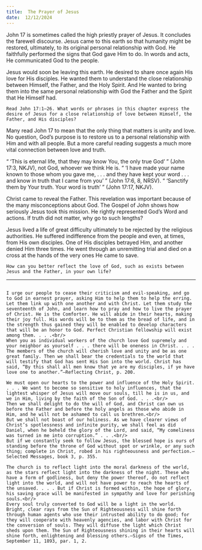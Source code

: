 ```yaml
---
title:  The Prayer of Jesus
date:  12/12/2024
---
```


John 17 is sometimes called the high priestly prayer of Jesus. It concludes the farewell discourse. Jesus came to this earth so that humanity might be restored, ultimately, to its original personal relationship with God. He faithfully performed the signs that God gave Him to do. In words and acts, He communicated God to the people.

Jesus would soon be leaving this earth. He desired to share once again His love for His disciples. He wanted them to understand the close relationship between Himself, the Father, and the Holy Spirit. And He wanted to bring them into the same personal relationship with God the Father and the Spirit that He Himself had.

`Read John 17:1–26. What words or phrases in this chapter express the desire of Jesus for a close relationship of love between Himself, the Father, and His disciples?`

Many read John 17 to mean that the only thing that matters is unity and love. No question, God’s purpose is to restore us to a personal relationship with Him and with all people. But a more careful reading suggests a much more vital connection between love and truth.

“ ‘This is eternal life, that they may know You, the only true God’ ” (John 17:3, NKJV), not God, whoever we think He is. “ ‘I have made your name known to those whom you gave me, . . . and they have kept your word . . . and know in truth that I came from you’ ” (John 17:6, 8, NRSV). “ ‘Sanctify them by Your truth. Your word is truth’ ” (John 17:17, NKJV).

Christ came to reveal the Father. This revelation was important because of the many misconceptions about God. The Gospel of John shows how seriously Jesus took this mission. He rightly represented God’s Word and actions. If truth did not matter, why go to such lengths?

Jesus lived a life of great difficulty ultimately to be rejected by the religious authorities. He suffered indifference from the people and even, at times, from His own disciples. One of His disciples betrayed Him, and another denied Him three times. He went through an unremitting trial and died on a cross at the hands of the very ones He came to save.

`How can you better reflect the love of God, such as exists between Jesus and the Father, in your own life?`

---

```=Additional Reading: Selected Quotes from Ellen G. White

I urge our people to cease their criticism and evil-speaking, and go to God in earnest prayer, asking Him to help them to help the erring. Let them link up with one another and with Christ. Let them study the seventeenth of John, and learn how to pray and how to live the prayer of Christ. He is the Comforter. He will abide in their hearts, making their joy full. His words will be to them as the bread of life, and in the strength thus gained they will be enabled to develop characters that will be an honor to God. Perfect Christian fellowship will exist among them. . . .<br/>
When you as individual workers of the church love God supremely and your neighbor as yourself . . . there will be oneness in Christ. . . . The members of the church will cherish love and unity and be as one great family. Then we shall bear the credentials to the world that will testify that God has sent His Son into the world. Christ has said, “By this shall all men know that ye are my disciples, if ye have love one to another.”—Reflecting Christ, p. 200.

We must open our hearts to the power and influence of the Holy Spirit. . . . We want to become so sensitive to holy influences, that the lightest whisper of Jesus will move our souls, till he is in us, and we in Him, living by the faith of the Son of God. . . .<br/>
Then we shall delight to do the will of God, and Christ can own us before the Father and before the holy angels as those who abide in Him, and he will not be ashamed to call us brethren.<br/>
But we shall not boast of our holiness. As we have clearer views of Christ’s spotlessness and infinite purity, we shall feel as did Daniel, when he beheld the glory of the Lord, and said, “My comeliness was turned in me into corruption.” . . .<br/>
But if we constantly seek to follow Jesus, the blessed hope is ours of standing before the throne of God without spot or wrinkle, or any such thing; complete in Christ, robed in his righteousness and perfection.—Selected Messages, book 3, p. 355.

The church is to reflect light into the moral darkness of the world, as the stars reflect light into the darkness of the night. These who have a form of godliness, but deny the power thereof, do not reflect light into the world, and will not have power to reach the hearts of the unsaved. . . . But if Christ is formed within, the hope of glory, his saving grace will be manifested in sympathy and love for perishing souls.<br/>
Every soul truly converted to God will be a light in the world. Bright, clear rays from the Sun of Righteousness will shine forth through human agents who use their intrusted ability to do good; for they will cooperate with heavenly agencies, and labor with Christ for the conversion of souls. They will diffuse the light which Christ sheds upon them. The Sun of Righteousness shining in their hearts will shine forth, enlightening and blessing others.—Signs of the Times, September 11, 1893, par. 1, 2.
```